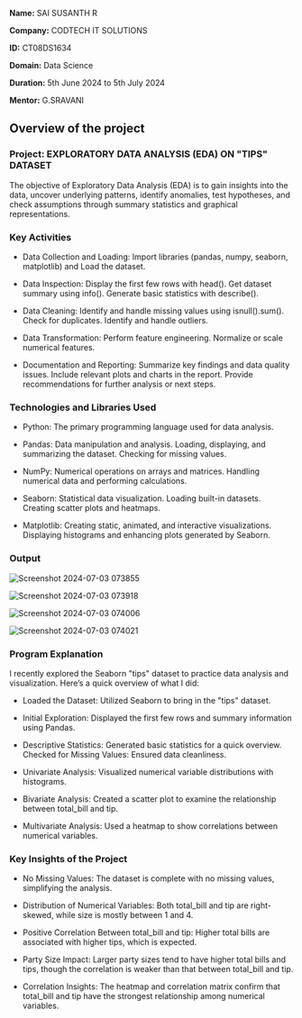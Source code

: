 **Name:** SAI SUSANTH R

**Company:** CODTECH IT SOLUTIONS

**ID:** CT08DS1634

**Domain:** Data Science

**Duration:** 5th June 2024 to 5th July 2024

**Mentor:** G.SRAVANI


##  Overview of the project

###  Project: EXPLORATORY DATA ANALYSIS (EDA) ON "TIPS" DATASET
The objective of Exploratory Data Analysis (EDA) is to gain insights into the data, uncover underlying patterns, identify anomalies, test hypotheses, and check assumptions through summary statistics and graphical representations.

###  Key Activities
  - Data Collection and Loading: Import libraries (pandas, numpy, seaborn, matplotlib) and Load the dataset.
  
  - Data Inspection: Display the first few rows with head(). Get dataset summary using info(). Generate basic statistics with describe().
  
  - Data Cleaning: Identify and handle missing values using isnull().sum(). Check for duplicates. Identify and handle outliers.
  
  - Data Transformation: Perform feature engineering. Normalize or scale numerical features. 
  
  - Documentation and Reporting: Summarize key findings and data quality issues. Include relevant plots and charts in the report. Provide recommendations for further analysis or next steps.
  

###  Technologies and Libraries Used
  - Python: The primary programming language used for data analysis.
  
  - Pandas: Data manipulation and analysis. Loading, displaying, and summarizing the dataset. Checking for missing values.
  
  - NumPy: Numerical operations on arrays and matrices. Handling numerical data and performing calculations.
  
  - Seaborn: Statistical data visualization. Loading built-in datasets. Creating scatter plots and heatmaps.
  
  - Matplotlib: Creating static, animated, and interactive visualizations. Displaying histograms and enhancing plots generated by Seaborn.

###  Output

![Screenshot 2024-07-03 073855](https://github.com/SS7Leo/CODTECH-Task1/assets/140295932/99652590-c52b-4ed7-8327-bd6eb97ef099)

![Screenshot 2024-07-03 073918](https://github.com/SS7Leo/CODTECH-Task1/assets/140295932/225b4911-90bc-49ca-a2e7-b287f5cf26b3)

![Screenshot 2024-07-03 074006](https://github.com/SS7Leo/CODTECH-Task1/assets/140295932/f299da70-01c3-4a2a-9044-b334d196268d)

![Screenshot 2024-07-03 074021](https://github.com/SS7Leo/CODTECH-Task1/assets/140295932/50b8759c-594b-4e1a-a892-378c9e5d6338)

###  Program Explanation
I recently explored the Seaborn "tips" dataset to practice data analysis and visualization. Here’s a quick overview of what I did:

  - Loaded the Dataset: Utilized Seaborn to bring in the "tips" dataset.

  - Initial Exploration: Displayed the first few rows and summary information using Pandas.

  - Descriptive Statistics: Generated basic statistics for a quick overview.
Checked for Missing Values: Ensured data cleanliness.

  - Univariate Analysis: Visualized numerical variable distributions with histograms.

  - Bivariate Analysis: Created a scatter plot to examine the relationship between total_bill and tip.

  - Multivariate Analysis: Used a heatmap to show correlations between numerical variables.

###  Key Insights of the Project
  - No Missing Values: The dataset is complete with no missing values, simplifying the analysis.
    
  - Distribution of Numerical Variables: Both total_bill and tip are right-skewed, while size is mostly between 1 and 4.
    
  - Positive Correlation Between total_bill and tip: Higher total bills are associated with higher tips, which is expected.
    
  - Party Size Impact: Larger party sizes tend to have higher total bills and tips, though the correlation is weaker than that between total_bill and tip.
    
  - Correlation Insights: The heatmap and correlation matrix confirm that total_bill and tip have the strongest relationship among numerical variables.






